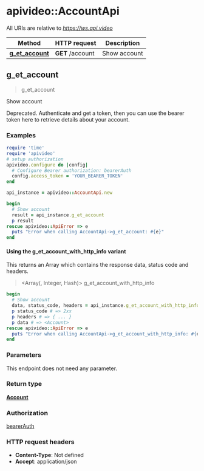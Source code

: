 # apivideo::AccountApi

All URIs are relative to *https://ws.api.video*

| Method | HTTP request | Description |
| ------ | ------------ | ----------- |
| [**g_et_account**](AccountApi.md#g_et_account) | **GET** /account | Show account |


## g_et_account

> <Account> g_et_account

Show account

Deprecated. Authenticate and get a token, then you can use the bearer token here to retrieve details about your account.

### Examples

```ruby
require 'time'
require 'apivideo'
# setup authorization
apivideo.configure do |config|
  # Configure Bearer authorization: bearerAuth
  config.access_token = 'YOUR_BEARER_TOKEN'
end

api_instance = apivideo::AccountApi.new

begin
  # Show account
  result = api_instance.g_et_account
  p result
rescue apivideo::ApiError => e
  puts "Error when calling AccountApi->g_et_account: #{e}"
end
```

#### Using the g_et_account_with_http_info variant

This returns an Array which contains the response data, status code and headers.

> <Array(<Account>, Integer, Hash)> g_et_account_with_http_info

```ruby
begin
  # Show account
  data, status_code, headers = api_instance.g_et_account_with_http_info
  p status_code # => 2xx
  p headers # => { ... }
  p data # => <Account>
rescue apivideo::ApiError => e
  puts "Error when calling AccountApi->g_et_account_with_http_info: #{e}"
end
```

### Parameters

This endpoint does not need any parameter.

### Return type

[**Account**](Account.md)

### Authorization

[bearerAuth](../README.md#bearerAuth)

### HTTP request headers

- **Content-Type**: Not defined
- **Accept**: application/json

